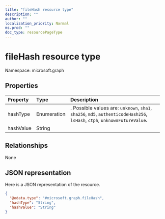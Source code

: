 ```yaml
---
title: "fileHash resource type"
description: ""
author: ""
localization_priority: Normal
ms.prod: ""
doc_type: resourcePageType
---
```


# fileHash resource type


Namespace: microsoft.graph



## Properties
|Property|Type|Description|
|:---|:---|:---|
|hashType|Enumeration|. Possible values are: `unknown`, `sha1`, `sha256`, `md5`, `authenticodeHash256`, `lsHash`, `ctph`, `unknownFutureValue`.|
|hashValue|String||

## Relationships
None

## JSON representation
Here is a JSON representation of the resource.
<!-- {
  "blockType": "resource",
  "@odata.type": "microsoft.graph.fileHash"
}
-->
``` json
{
  "@odata.type": "#microsoft.graph.fileHash",
  "hashType": "String",
  "hashValue": "String"
}
```

